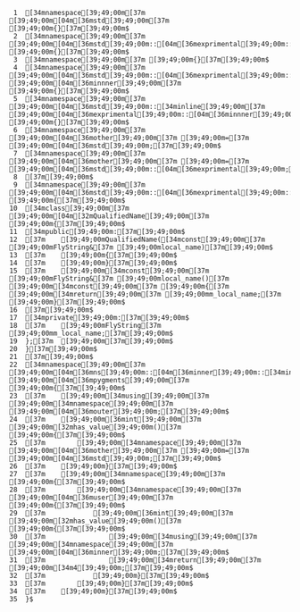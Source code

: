      1	[34mnamespace[39;49;00m[37m [39;49;00m[04m[36mstd[39;49;00m[37m [39;49;00m{}[37m[39;49;00m$
     2	[34mnamespace[39;49;00m[37m [39;49;00m[04m[36mstd[39;49;00m::[04m[36mexprimental[39;49;00m::[04m[36minner[39;49;00m[37m [39;49;00m{}[37m[39;49;00m$
     3	[34mnamespace[39;49;00m[37m [39;49;00m{}[37m[39;49;00m$
     4	[34mnamespace[39;49;00m[37m [39;49;00m[04m[36mstd[39;49;00m::[04m[36mexprimental[39;49;00m::[34minline[39;49;00m[37m [39;49;00m[04m[36minnner[39;49;00m[37m [39;49;00m{}[37m[39;49;00m$
     5	[34mnamespace[39;49;00m[37m [39;49;00m[04m[36mstd[39;49;00m::[34minline[39;49;00m[37m [39;49;00m[04m[36mexprimental[39;49;00m::[04m[36minnner[39;49;00m[37m [39;49;00m{}[37m[39;49;00m$
     6	[34mnamespace[39;49;00m[37m [39;49;00m[04m[36mother[39;49;00m[37m [39;49;00m=[37m [39;49;00m[04m[36mstd[39;49;00m;[37m[39;49;00m$
     7	[34mnamespace[39;49;00m[37m [39;49;00m[04m[36mother[39;49;00m[37m [39;49;00m=[37m [39;49;00m[04m[36mstd[39;49;00m::[04m[36mexprimental[39;49;00m;[37m[39;49;00m$
     8	[37m[39;49;00m$
     9	[34mnamespace[39;49;00m[37m [39;49;00m[04m[36mstd[39;49;00m::[04m[36mexprimental[39;49;00m::[04m[36minner[39;49;00m[37m [39;49;00m{[37m[39;49;00m$
    10	[34mclass[39;49;00m[37m [39;49;00m[04m[32mQualifiedName[39;49;00m[37m [39;49;00m{[37m[39;49;00m$
    11	[34mpublic[39;49;00m:[37m[39;49;00m$
    12	[37m    [39;49;00mQualifiedName([34mconst[39;49;00m[37m [39;49;00mFlyString&[37m [39;49;00mlocal_name)[37m[39;49;00m$
    13	[37m    [39;49;00m{[37m[39;49;00m$
    14	[37m    [39;49;00m}[37m[39;49;00m$
    15	[37m    [39;49;00m[34mconst[39;49;00m[37m [39;49;00mFlyString&[37m [39;49;00mlocal_name()[37m [39;49;00m[34mconst[39;49;00m[37m [39;49;00m{[37m [39;49;00m[34mreturn[39;49;00m[37m [39;49;00mm_local_name;[37m [39;49;00m}[37m[39;49;00m$
    16	[37m[39;49;00m$
    17	[34mprivate[39;49;00m:[37m[39;49;00m$
    18	[37m    [39;49;00mFlyString[37m [39;49;00mm_local_name;[37m[39;49;00m$
    19	};[37m  [39;49;00m[37m[39;49;00m$
    20	}[37m[39;49;00m$
    21	[37m[39;49;00m$
    22	[34mnamespace[39;49;00m[37m [39;49;00m[04m[36mns[39;49;00m::[04m[36minner[39;49;00m::[34minline[39;49;00m[37m [39;49;00m[04m[36mpygments[39;49;00m[37m [39;49;00m{[37m[39;49;00m$
    23	[37m    [39;49;00m[34musing[39;49;00m[37m [39;49;00m[34mnamespace[39;49;00m[37m [39;49;00m[04m[36mouter[39;49;00m;[37m[39;49;00m$
    24	[37m    [39;49;00m[36mint[39;49;00m[37m [39;49;00m[32mhas_value[39;49;00m()[37m [39;49;00m{[37m[39;49;00m$
    25	[37m        [39;49;00m[34mnamespace[39;49;00m[37m [39;49;00m[04m[36mother[39;49;00m[37m [39;49;00m=[37m [39;49;00m[04m[36mstd[39;49;00m;[37m[39;49;00m$
    26	[37m    [39;49;00m}[37m[39;49;00m$
    27	[37m    [39;49;00m[34mnamespace[39;49;00m[37m [39;49;00m{[37m[39;49;00m$
    28	[37m        [39;49;00m[34mnamespace[39;49;00m[37m [39;49;00m[04m[36muser[39;49;00m[37m [39;49;00m{[37m[39;49;00m$
    29	[37m            [39;49;00m[36mint[39;49;00m[37m [39;49;00m[32mhas_value[39;49;00m()[37m [39;49;00m{[37m[39;49;00m$
    30	[37m                [39;49;00m[34musing[39;49;00m[37m [39;49;00m[34mnamespace[39;49;00m[37m [39;49;00m[04m[36minner[39;49;00m;[37m[39;49;00m$
    31	[37m                [39;49;00m[34mreturn[39;49;00m[37m [39;49;00m[34m4[39;49;00m;[37m[39;49;00m$
    32	[37m            [39;49;00m}[37m[39;49;00m$
    33	[37m        [39;49;00m}[37m[39;49;00m$
    34	[37m    [39;49;00m}[37m[39;49;00m$
    35	}$
